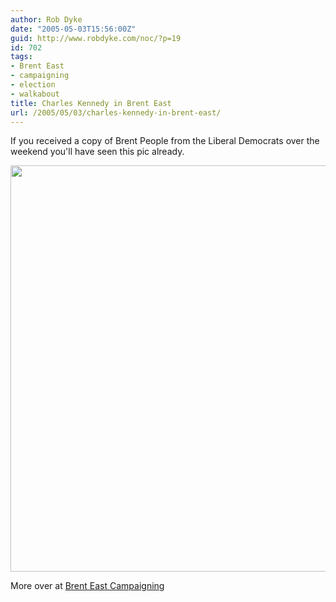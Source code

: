 ```yaml
---
author: Rob Dyke
date: "2005-05-03T15:56:00Z"
guid: http://www.robdyke.com/noc/?p=19
id: 702
tags:
- Brent East
- campaigning
- election
- walkabout
title: Charles Kennedy in Brent East
url: /2005/05/03/charles-kennedy-in-brent-east/
---
```

If you received a copy of Brent People from the Liberal Democrats over the weekend you'll have seen this pic already.

<img width="650" src="http://www.comwifinet.com/becampaign/st-and-ck.jpg" />

More over at [Brent East Campaigning](http://becampaign.blogspot.com/)